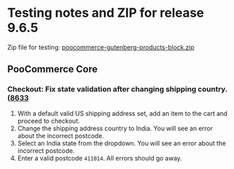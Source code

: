 # Testing notes and ZIP for release 9.6.5

Zip file for testing: [poocommerce-gutenberg-products-block.zip](https://github.com/poocommerce/poocommerce-blocks/files/10899628/poocommerce-gutenberg-products-block.zip)


## PooCommerce Core

### Checkout: Fix state validation after changing shipping country. ([8633](https://github.com/poocommerce/poocommerce-blocks/pull/8633)

1. With a default valid US shipping address set, add an item to the cart and proceed to checkout.
2. Change the shipping address country to India. You will see an error about the incorrect postcode.
3. Select an India state from the dropdown. You will see an error about the incorrect postcode.
4. Enter a valid postcode `411014`. All errors should go away.
